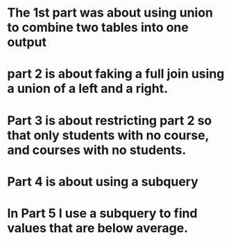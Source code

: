 # The 1st part was about using union to combine two tables into one output
# part 2 is about faking a full join using a union of a left and a right.
# Part 3 is about restricting part 2 so that only students with no course, and courses with no students.
# Part 4 is about using a subquery
# In Part 5 I use a subquery to find values that are below average. 

